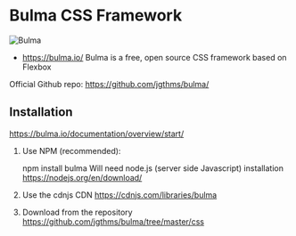 # Bulma CSS Framework

![Bulma](https://bulma.io/images/bulma-logo.png)
* https://bulma.io/
Bulma is a free, open source CSS framework based on Flexbox

Official Github repo:
https://github.com/jgthms/bulma/

## Installation
https://bulma.io/documentation/overview/start/

1. Use NPM (recommended):

   npm install bulma
   Will need node.js (server side Javascript) installation
   https://nodejs.org/en/download/

2. Use the cdnjs CDN 
  https://cdnjs.com/libraries/bulma

3. Download from the repository 
https://github.com/jgthms/bulma/tree/master/css


